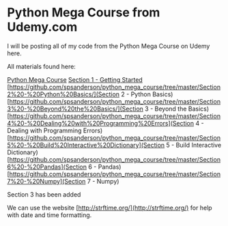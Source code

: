 # Python Mega Course from Udemy.com
I will be posting all of my code from the Python Mega Course on Udemy here.

All materials found here:

[Python Mega Course](https://github.com/spsanderson/python_mega_course/)
[Section 1 - Getting Started](https://github.com/spsanderson/python_mega_course/tree/master/Section1%20-%20Getting%20Started/)
[https://github.com/spsanderson/python_mega_course/tree/master/Section2%20-%20Python%20Basics/](Section 2 - Python Basics)
[https://github.com/spsanderson/python_mega_course/tree/master/Section3%20-%20Beyond%20the%20Basics/](Section 3 - Beyond the Basics)[https://github.com/spsanderson/python_mega_course/tree/master/Section4%20-%20Dealing%20with%20Programming%20Errors](Section 4 - Dealing with Programming Errors)[https://github.com/spsanderson/python_mega_course/tree/master/Section5%20-%20Build%20Interactive%20Dictionary](Section 5 - Build Interactive Dictionary)
[https://github.com/spsanderson/python_mega_course/tree/master/Section6%20-%20Pandas](Section 6 - Pandas)
[https://github.com/spsanderson/python_mega_course/tree/master/Section7%20-%20Numpy](Section 7 - Numpy)

Section 3 has been added

We can use the website [http://strftime.org/](http://strftime.org/) for help with date and time formatting.